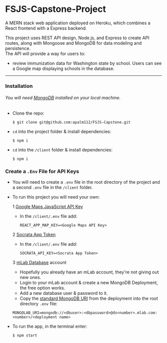 # FSJS-Capstone-Project
A MERN stack web application deployed on Heroku,
which combines a React frontend with a Express backend.

This project uses REST API design, Node.js, and Express to create API routes, along with Mongoose and MongoDB for data modeling and persistence.  
The API will provide a way for users to:
* review immunization data for Washington state by school. Users can see a Google map displaying schools in the database.
___________________________________________________________________________

### Installation

###### You will need [MongoDB](https://docs.mongodb.com/manual/installation/#mongodb-community-edition) installed on your local machine.

* Clone the repo:

	`$ git clone git@github.com:apalm112/FSJS-Capstone.git`

* `cd` into the project folder & install dependencies:

	`$ npm i`

* `cd` into the `/client` folder & install dependencies:

	`$ npm i`


### Create a `.Env` File for API Keys

* You will need to create a `.env` file in the root directory of the project and a second `.env` file in the `/client` folder.

* To run this project you will need your own:

	1 [Google Maps JavaScript API Key](https://developers.google.com/maps/documentation/javascript/get-api-key)
	* In the `/client/.env` file add:

		`REACT_APP_MAP_KEY=<Google Maps API Key>`

 	2 [Socrata App Token](https://opendata.socrata.com/signup)

	* In the `/client/.env` file add:

		`SOCRATA_API_KEY=<Socrata App Token>`

  	3 [mLab Database](https://mlab.com/login/) account
	* Hopefully you already have an mLab account, they're not giving out new ones.
	* Login to your mLab account & create a new MongoDB Deployment, the free option works.
	* Add a new database user & password to it.
	* Copy the [ standard MongoDB URI](https://docs.mlab.com/connecting/#connect-string) from the deployment into the root directory `.env` file:

	`MONGOLAB_URI=mongodb://<dbuser>:<dbpassword>@ds<number>.mlab.com:<number>/<deployment name>`


* To run the app, in the terminal enter:

	`$ npm start`
